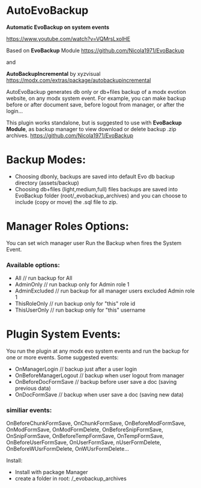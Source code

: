 # AutoEvoBackup

**Automatic EvoBackup on system events**

https://www.youtube.com/watch?v=VQMrsLxolHE

Based on **EvoBackup** Module https://github.com/Nicola1971/EvoBackup

and 

**AutoBackupIncremental** by xyzvisual https://modx.com/extras/package/autobackupincremental 

AutoEvoBackup generates db only or db+files backup of a modx evotion website, on any modx system event.
For example, you can make backup before or after document save, before logout from manager, or after the login...

This plugin works standalone, but is suggested to use with **EvoBackup Module**, as backup manager to view download or delete backup .zip archives.
https://github.com/Nicola1971/EvoBackup


# Backup Modes:

* Choosing dbonly, backups are saved into default Evo db backup directory (assets/backup)
* Choosing db+files (light,medium,full) files backups are saved into EvoBackup folder (root/_evobackup_archives) and you can choose to include (copy or move) the .sql file to zip.

# Manager Roles Options:

You can set wich manager user Run the Backup when fires the System Event. 

### Available options:
* All // run backup for All
* AdminOnly // run backup only for Admin role 1
* AdminExcluded // run backup for all manager users excluded Admin role 1
* ThisRoleOnly // run backup only for "this" role id
* ThisUserOnly // run backup only for "this" username

# Plugin System Events:

You run the plugin at any modx evo system events and run the backup for one or more events.
Some suggested events:

* OnManagerLogin // backup just after a user login
* OnBeforeManagerLogout // backup when user logout from manager
* OnBeforeDocFormSave // backup before user save a doc (saving previous data)
* OnDocFormSave // backup when user save a doc (saving new data)

### similiar events:

OnBeforeChunkFormSave, 	OnChunkFormSave, OnBeforeModFormSave, OnModFormSave, OnModFormDelete, OnBeforeSnipFormSave, OnSnipFormSave, OnBeforeTempFormSave, OnTempFormSave, OnBeforeUserFormSave, OnUserFormSave, nUserFormDelete, OnBeforeWUsrFormDelete, OnWUsrFormDelete...

Install:
- Install with package Manager
- create a folder in root: /_evobackup_archives




